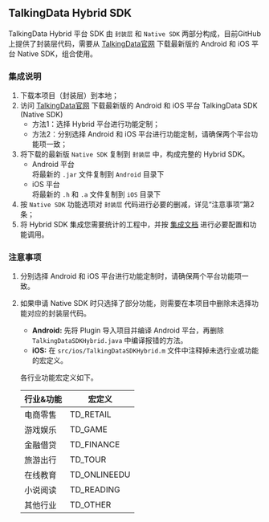 ## TalkingData Hybrid SDK
TalkingData Hybrid 平台 SDK 由 `封装层` 和 `Native SDK` 两部分构成，目前GitHub上提供了封装层代码，需要从 [TalkingData官网](https://www.talkingdata.com/spa/sdk/#/universal?sdkPlatform=Hybrid) 下载最新版的 Android 和 iOS 平台 Native SDK，组合使用。

### 集成说明
1. 下载本项目（封装层）到本地；  
2. 访问 [TalkingData官网](https://www.talkingdata.com/spa/sdk/#/universal?sdkPlatform=Hybrid) 下载最新版的 Android 和 iOS 平台 TalkingData SDK (Native SDK)
	- 方法1：选择 Hybrid 平台进行功能定制；
	- 方法2：分别选择 Android 和 iOS 平台进行功能定制，请确保两个平台功能项一致；  
3. 将下载的最新版 `Native SDK` 复制到 `封装层` 中，构成完整的 Hybrid SDK。  
	- Android 平台  
	将最新的 `.jar` 文件复制到 `Android` 目录下
	- iOS 平台  
	将最新的 `.h` 和 `.a` 文件复制到 `iOS` 目录下
4. 按 `Native SDK` 功能选项对 `封装层` 代码进行必要的删减，详见“注意事项”第2条；
5. 将 Hybrid SDK 集成您需要统计的工程中，并按 [集成文档](http://doc.talkingdata.com/posts/1033) 进行必要配置和功能调用。

### 注意事项
1. 分别选择 Android 和 iOS 平台进行功能定制时，请确保两个平台功能项一致。
2. 如果申请 Native SDK 时只选择了部分功能，则需要在本项目中删除未选择功能对应的封装层代码。  
	- **Android:** 先将 Plugin 导入项目并编译 Android 平台，再删除 `TalkingDataSDKHybrid.java` 中编译报错的方法。  
	- **iOS:** 在 `src/ios/TalkingDataSDKHybrid.m` 文件中注释掉未选行业或功能的宏定义。  
	
	各行业功能宏定义如下。
	
	| 行业&功能  | 宏定义       |
	| ---------- | ------------ |
	| 电商零售   | TD_RETAIL    |
	| 游戏娱乐   | TD_GAME      |
	| 金融借贷   | TD_FINANCE   |
	| 旅游出行   | TD_TOUR      |
	| 在线教育   | TD_ONLINEEDU |
	| 小说阅读   | TD_READING   |
	| 其他行业   | TD_OTHER     |
